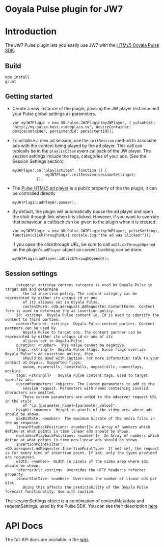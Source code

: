 # Ooyala Pulse plugin for JW7


# Introduction
The JW7 Pulse plugin lets you easily use JW7 with the [HTML5 Ooyala Pulse SDK](http://pulse-sdks.ooyala.com).


## Build
    npm install
    grunt

## Getting started

* Create a new instance of the plugin, passing the JW player instance and your Pulse global settings as parameters.

    ```
    var myJW7Plugin = new OO.Pulse.JW7Plugin(myJWPlayer, { pulseHost: "http://my-pulse-host.videoplaza.tv", deviceContainer: deviceContainer, persistendId: persistentId});
    ```

* To initialise a new ad session, use the `initSession` method to associate ads with the content being played by the ad player. This call can typically be in the `playlistItem` event callback of the JW player. The session settings include the tags, categories of your ads. (See the Session Settings section)
 
     ```
     myJWPlayer.on("playlistItem", function () {
                    myJW7Plugin.initSession(sessionSettings);
                });
     ```

* The [Pulse HTML5 ad player](http://pulse-sdks.ooyala.com/pulse-html5/latest/OO.Pulse.AdPlayerController.html) is a public property of the the plugin, it can be controlled directly
    ```
    myJW7Plugin.adPlayer.pause();
    ```
    
* By default, the plugin will automatically pause the ad player and open the click through link when it is clicked. However, if you want to override that behaviour, a callback can be given
to the plugin when it is created:
    ```
    var myJW7Plugin = new OO.Pulse.JW7Plugin(myJWPlayer, pulseSettings, function(clickThroughURL){ console.log("the ad was clicked!"});
    ```
    If you open the clickthrough URL, be sure to call `adClickThroughOpened` on the plugin's `adPlayer` object so correct tracking can be done.
    ```
    myJW7Plugin.adPlayer.adClickThroughOpened();
    ```
## Session settings



         category: <string> content category is used by Ooyala Pulse to target ads and determine
            the ad insertion policy. The content category can be represented by either its unique id or one
            of its aliases set in Ooyala Pulse.
            contentForm: <OO.adrequest.AdRequester.ContentForm>  Content form is used to determine the ad insertion policy.
         id: <string>  Ooyala Pulse content id. Id is used to identify the content to third parties.
         contentPartner: <string>  Ooyala Pulse content partner. Content partners can be used by
            Ooyala Pulse to target ads. The content partner can be represented by either its unique id or one of its
            aliases set in Ooyala Pulse.
         duration: <number>  This value cannot be negative.
         flags: <string[]>  Ooyala Pulse flags. Since flags override Ooyala Pulse's ad insertion policy, they
            should be used with caution. For more information talk to your contact at Ooyala. Supported flags:
            nocom, noprerolls, nomidrolls, nopostrolls, nooverlays, noskins.
         tags: <string[]>   Ooyala Pulse content tags, used to target specific ads.
         customParameters: <object>  The Custom parameters to add to the
            session request. Parameters with names containing invalid characters are omitted.
            These custom parameters are added to the adserver request URL in the style
            of "cp.[parameter_name]=[parameter_value]".
         height: <number>  Height in pixels of the video area where ads should be shown.
         maxBitRate: <number>  The maximum bitrate of the media files in the ad response.
         linearPlaybackPositions: <number[]> An Array of numbers which define at what points in time linear ads should be shown.
         nonlinearPlaybackPositions: <number[]>  An Array of numbers which define at what points in time non-linear ads should be shown.
         insertionPointFilter: <OO.adrequest.AdRequester.InsertionPointType>  If not set, the request is for every kind of insertion point. If set, only the types provided are requested.
         width: <number>  Width in pixels of the video area where ads should be shown.
         referrerUrl: <string>  Overrides the HTTP header's referrer property.
         linearSlotSize: <number>  Overrides the number of linear ads per slot.
            Using this affects the predictability of the Ooyala Pulse forecast functionality. Use with caution.



The sessionSettings object is a combination of contentMetadata and requestSettings, used by the Pulse SDK. You can see their description [here](http://pulse-sdks.ooyala.com/pulse-html5/latest/OO.Pulse.html)
# API Docs
The full API docs are available in the [wiki](https://github.com/ooyala/pulse-sdk-html5-2.x-plugin-jw7/wiki/Pulse-JW7-plugin-API-documentation).